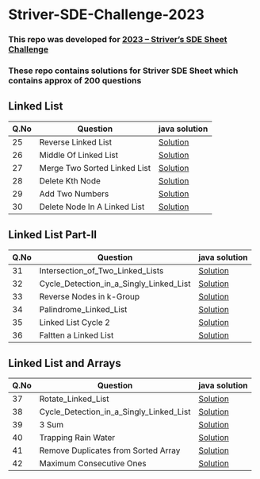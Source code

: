 # Striver-SDE-Challenge-2023

### This repo was developed for [2023 – Striver’s SDE Sheet Challenge](https://www.codingninjas.com/codestudio/challenges/striver-sde-challenge/register?utm_source=youtube&utm_medium=affiliate&utm_campaign=codestudio_striversdechallenge1)
### These repo contains solutions for Striver SDE Sheet which contains approx of 200 questions 


## Linked List
| Q.No | Question | java  solution|
| ------------- | ------------- | ------------- |
| 25  | Reverse Linked List  | [Solution](https://github.com/thanmaisai/Striver-SDE-Challenge-2023/blob/main/25_Revers_Linked_List.java) | 
| 26  | Middle Of Linked List  | [Solution](https://github.com/thanmaisai/Striver-SDE-Challenge-2023/blob/main/26_Middle_Of_Linked_List.java) | 
| 27  | Merge Two Sorted Linked List  | [Solution](https://github.com/thanmaisai/Striver-SDE-Challenge-2023/blob/main/27_Merge_Two_Sorted_Linked_Lists.java) | 
| 28  | Delete Kth Node  | [Solution](https://github.com/thanmaisai/Striver-SDE-Challenge-2023/blob/main/28_Delete_Kth_Node.java) | 
| 29  | Add Two Numbers  | [Solution](https://github.com/thanmaisai/Striver-SDE-Challenge-2023/blob/main/29_Add_Two_Numbers) | 
| 30  | Delete Node In A Linked List | [Solution](https://github.com/thanmaisai/Striver-SDE-Challenge-2023/blob/main/30_Delete_Node_In_A_Linked_List.java) | 


## Linked List Part-II
| Q.No | Question | java  solution|
| ------------- | ------------- | ------------- |
| 31  | Intersection_of_Two_Linked_Lists  | [Solution](https://github.com/thanmaisai/Striver-SDE-Challenge-2023/blob/main/31_Intersection_of_Two_Linked_Lists.java) | 
| 32  | Cycle_Detection_in_a_Singly_Linked_List  | [Solution](https://github.com/thanmaisai/Striver-SDE-Challenge-2023/blob/main/32_Cycle_Detection_in_a_Singly_Linked_List.java) | 
| 33  | Reverse Nodes in k-Group   | [Solution](https://github.com/thanmaisai/Striver-SDE-Challenge-2023/blob/main/33_Reverse_Nodes_in_k_Group.java) | 
| 34  | Palindrome_Linked_List  | [Solution](https://github.com/thanmaisai/Striver-SDE-Challenge-2023/blob/main/34_Palindrome_Linked_List.java) | 
| 35  | Linked List Cycle 2  | [Solution](https://github.com/thanmaisai/Striver-SDE-Challenge-2023/blob/main/35_Linked_List_Cycle_II.java) | 
| 36  | Faltten a Linked List | [Solution](https://github.com/thanmaisai/Striver-SDE-Challenge-2023/blob/main/36_Flatten_A_Linked_List.java) | 


## Linked List and Arrays
| Q.No | Question | java  solution|
| ------------- | ------------- | ------------- |
| 37  | Rotate_Linked_List  | [Solution](https://github.com/thanmaisai/Striver-SDE-Challenge-2023/blob/main/37_Rotate_Linked_List.java) | 
| 38  | Cycle_Detection_in_a_Singly_Linked_List  | [Solution](https://github.com/thanmaisai/Striver-SDE-Challenge-2023/blob/main/32_Cycle_Detection_in_a_Singly_Linked_List.java) | 
| 39  | 3 Sum   | [Solution](https://github.com/thanmaisai/Striver-SDE-Challenge-2023/blob/main/39_3Sum.java) | 
| 40  | Trapping Rain Water  | [Solution](https://github.com/thanmaisai/Striver-SDE-Challenge-2023/blob/main/40_Trapping_Rain_Water.java) | 
| 41  | Remove Duplicates from Sorted Array | [Solution](https://github.com/thanmaisai/Striver-SDE-Challenge-2023/blob/main/41_Remove_Duplicates_from_Sorted_Array.java) | 
| 42  | Maximum Consecutive Ones | [Solution](https://github.com/thanmaisai/Striver-SDE-Challenge-2023/blob/main/36_Flatten_A_Linked_List.java) | 

